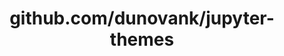 ---
layout: post
title: github.com/dunovank/jupyter-themes
categories: link
tags: [انگلیسی, گیت‌هاب, برنامه‌نویسی]
---